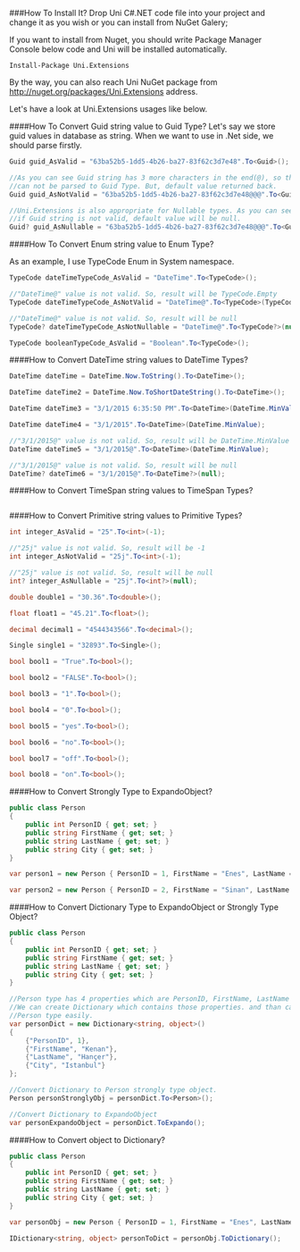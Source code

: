 ###How To Install It?
Drop Uni C#.NET code file into your project and change it as you wish or you can install from NuGet Galery;

If you want to install from Nuget, you should write Package Manager Console below code and Uni will be installed automatically.
```
Install-Package Uni.Extensions
```
By the way, you can also reach Uni NuGet package from http://nuget.org/packages/Uni.Extensions address.

Let's have a look at Uni.Extensions usages like below.

####How To Convert Guid string value to Guid Type?
Let's say we store guid values in database as string. When we want to use in .Net side, we should parse firstly.

```csharp
Guid guid_AsValid = "63ba52b5-1dd5-4b26-ba27-83f62c3d7e48".To<Guid>();

//As you can see Guid string has 3 more characters in the end(@), so this string
//can not be parsed to Guid Type. But, default value returned back.
Guid guid_AsNotValid = "63ba52b5-1dd5-4b26-ba27-83f62c3d7e48@@@".To<Guid>(Guid.Empty);

//Uni.Extensions is also appropriate for Nullable types. As you can see below code, 
//if Guid string is not valid, default value will be null.
Guid? guid_AsNullable = "63ba52b5-1dd5-4b26-ba27-83f62c3d7e48@@@".To<Guid?>(null);
```

####How To Convert Enum string value to Enum Type?

As an example, I use TypeCode Enum in System namespace.

```csharp
TypeCode dateTimeTypeCode_AsValid = "DateTime".To<TypeCode>();

//"DateTime@" value is not valid. So, result will be TypeCode.Empty
TypeCode dateTimeTypeCode_AsNotValid = "DateTime@".To<TypeCode>(TypeCode.Empty);

//"DateTime@" value is not valid. So, result will be null
TypeCode? dateTimeTypeCode_AsNotNullable = "DateTime@".To<TypeCode?>(null);

TypeCode booleanTypeCode_AsValid = "Boolean".To<TypeCode>();
```

####How to Convert DateTime string values to DateTime Types?

```csharp
DateTime dateTime = DateTime.Now.ToString().To<DateTime>();

DateTime dateTime2 = DateTime.Now.ToShortDateString().To<DateTime>();

DateTime dateTime3 = "3/1/2015 6:35:50 PM".To<DateTime>(DateTime.MinValue);

DateTime dateTime4 = "3/1/2015".To<DateTime>(DateTime.MinValue);

//"3/1/2015@" value is not valid. So, result will be DateTime.MinValue
DateTime dateTime5 = "3/1/2015@".To<DateTime>(DateTime.MinValue);

//"3/1/2015@" value is not valid. So, result will be null
DateTime? dateTime6 = "3/1/2015@".To<DateTime?>(null);
```

####How to Convert TimeSpan string values to TimeSpan Types?

```csharp

```

####How to Convert Primitive string values to Primitive Types?

```csharp
int integer_AsValid = "25".To<int>(-1);

//"25j" value is not valid. So, result will be -1
int integer_AsNotValid = "25j".To<int>(-1);

//"25j" value is not valid. So, result will be null
int? integer_AsNullable = "25j".To<int?>(null);

double double1 = "30.36".To<double>();

float float1 = "45.21".To<float>();

decimal decimal1 = "4544343566".To<decimal>();

Single single1 = "32893".To<Single>();

bool bool1 = "True".To<bool>();

bool bool2 = "FALSE".To<bool>();

bool bool3 = "1".To<bool>();

bool bool4 = "0".To<bool>();

bool bool5 = "yes".To<bool>();

bool bool6 = "no".To<bool>();

bool bool7 = "off".To<bool>();

bool bool8 = "on".To<bool>();
```

####How to Convert Strongly Type to ExpandoObject?

```csharp
public class Person
{
    public int PersonID { get; set; }
    public string FirstName { get; set; }
    public string LastName { get; set; }
    public string City { get; set; }
}

var person1 = new Person { PersonID = 1, FirstName = "Enes", LastName = "Hançer" }.To<ExpandoObject>();

var person2 = new Person { PersonID = 2, FirstName = "Sinan", LastName = "Hançer" }.ToExpando();
```

####How to Convert Dictionary Type to ExpandoObject or Strongly Type Object?

```csharp
public class Person
{
    public int PersonID { get; set; }
    public string FirstName { get; set; }
    public string LastName { get; set; }
    public string City { get; set; }
}

//Person type has 4 properties which are PersonID, FirstName, LastName and City.
//We can create Dictionary which contains those properties. and than can convert to
//Person type easily.
var personDict = new Dictionary<string, object>()
{
    {"PersonID", 1},
    {"FirstName", "Kenan"},
    {"LastName", "Hançer"},
    {"City", "Istanbul"}
};

//Convert Dictionary to Person strongly type object.
Person personStronglyObj = personDict.To<Person>();

//Convert Dictionary to ExpandoObject
var personExpandoObject = personDict.ToExpando();
```

####How to Convert object to Dictionary?

```csharp
public class Person
{
    public int PersonID { get; set; }
    public string FirstName { get; set; }
    public string LastName { get; set; }
    public string City { get; set; }
}

var personObj = new Person { PersonID = 1, FirstName = "Enes", LastName = "Hançer" };

IDictionary<string, object> personToDict = personObj.ToDictionary();
```
